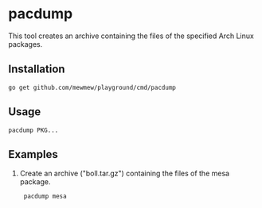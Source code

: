 pacdump
=======

This tool creates an archive containing the files of the specified Arch Linux
packages.

Installation
------------

	go get github.com/mewmew/playground/cmd/pacdump

Usage
-----

	pacdump PKG...

Examples
--------

1. Create an archive ("boll.tar.gz") containing the files of the mesa package.

		pacdump mesa
